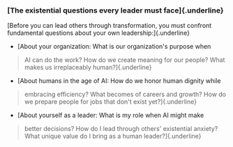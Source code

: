 ### **[The existential questions every leader must face]{.underline}**

[Before you can lead others through transformation, you must confront
fundamental questions about your own leadership:]{.underline}

- [About your organization: What is our organization\'s purpose when
 > AI can do the work? How do we create meaning for our people? What
 > makes us irreplaceably human?]{.underline}

- [About humans in the age of AI: How do we honor human dignity while
 > embracing efficiency? What becomes of careers and growth? How do
 > we prepare people for jobs that don\'t exist yet?]{.underline}

- [About yourself as a leader: What is my role when AI might make
 > better decisions? How do I lead through others\' existential
 > anxiety? What unique value do I bring as a human
 > leader?]{.underline}
